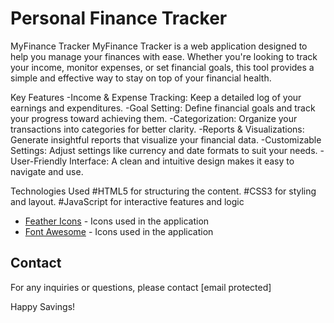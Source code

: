 # Personal Finance Tracker
MyFinance Tracker
MyFinance Tracker is a web application designed to help you manage your finances with ease. Whether you're looking to track your income, monitor expenses, or set financial goals, this tool provides a simple and effective way to stay on top of your financial health.


Key Features
-Income & Expense Tracking: Keep a detailed log of your earnings and expenditures.
-Goal Setting: Define financial goals and track your progress toward achieving them.
-Categorization: Organize your transactions into categories for better clarity.
-Reports & Visualizations: Generate insightful reports that visualize your financial data.
-Customizable Settings: Adjust settings like currency and date formats to suit your needs.
-User-Friendly Interface: A clean and intuitive design makes it easy to navigate and use.

Technologies Used
#HTML5 for structuring the content.
#CSS3 for styling and layout.
#JavaScript for interactive features and logic

- [Feather Icons](https://feathericons.com/) - Icons used in the application
- [Font Awesome](https://fontawesome.com/) - Icons used in the application

## Contact

For any inquiries or questions, please contact [email protected]

Happy Savings!
